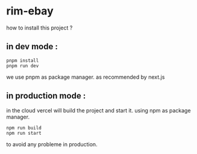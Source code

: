 # rim-ebay
how to install this project ?
## in dev mode :
```
pnpm install
pnpm run dev
```
we use pnpm as package manager. as recommended by next.js
## in production mode :
in the cloud vercel will build the project and start it. using npm as package manager.
```
npm run build
npm run start
```
to avoid any probleme in production.

